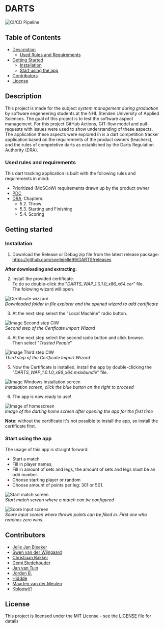 # DARTS
![CI/CD Pipeline](https://github.com/snellejelle99/DARTS/workflows/CI/CD%20Pipeline/badge.svg)

## Table of Contents

* [Description](#description)
  * [Used Rules and Requirements](#used-rules-and-requirements)
* [Getting Started](#getting-started)
  * [Installation](#installation)
  * [Start using the app](#start-using-the-app)
* [Contributors](#contributors)
* [License](#license)

## Description
This project is made for the subject *system management during graduation* by software engeneering students at the NHL Stenden University of Applied Sciences. 
The goal of this project is to test the software aspect management. 
For this project GitHub Actions, GIT-flow model and pull-requests with issues were used to show understanding of these aspects. 
The application these aspects were explored in is a dart competition tracker application based on the requirements of the product owners (teachers), and the rules of competetive darts as established by the Darts Regulation Authority (DRA).

### Used rules and requirements
This dart tracking application is built with the following rules and requirements in mind:
- Prioritized (MoSCoW) requirements drawn up by the product owner 
- [PDC](https://www.pdc.tv/players/rules-darts)
- [DRA](http://www.thedra.co.uk/wp-content/uploads/2015/01/DRA-Rules-final-140115.pdf), Chapters:
  - 5.2. Throw
  - 5.3. Starting and Finishing 
  - 5.4. Scoring

## Getting started

### Installation
1. Download the Release or Debug zip file from the latest release package: https://github.com/snellejelle99/DARTS/releases

**After downloading and extracting:**

2. Install the provided certificate.   
To do so double-click the "*DARTS_WAP_1.0.1.0_x86_x64.cer*" file.  
The folowing wizard will open.

![Certificate wizzard](https://i.ibb.co/vsrVdyc/install-Cert.jpg)  
*Downloaded folder in file explorer and the opened wizard to add certificate*

3.  At the next step select the "Local Machine" radio button.

![Image Second step CIW](https://i.ibb.co/vZq6YWP/install-Cert2.jpg)  
*Second step of the Certficate Import Wizard*

4. At the next step select the second radio button and click browse.  
Then select "*Trusted People*"

![Image Third step CIW](https://i.ibb.co/c8WxDgV/install-Cert3.jpg)  
*Third step of the Certficate Import Wizard*

5. Now the Certificate is installed, install the app by double-clicking the "*DARTS_WAP_1.0.1.0_x86_x64.msixbundle*" file.

![Image Windows installation screen](https://i.ibb.co/9sYYWyT/install-App.jpg)  
*Installation screen, click the blue button on the right to proceed* 

6. The app is now ready to use!

![Image of homescreen](https://i.ibb.co/pZ2B0mN/installed.jpg)  
*Image of the darting home screen after opening the app for the first time*

**Note:** without the certificate it's not possible to install the app, so install the certificate first.

### Start using the app
The usage of this app is straight forward.

- Start a match
- Fill in player names, 
- Fill in amount of sets and legs, the amount of sets and legs must be an odd number.
- Choose starting player or random
- Choose amount of points per leg: 301 or 501.  

![Start match screen](https://i.ibb.co/JjJrHtn/enterdata.jpg)  
*Start match screen where a match can be configured*

![Score input screen](https://i.ibb.co/rGHsLcM/playing.jpg)  
*Score input screen where thrown points can be filled in. First one who reaches zero wins.*


## Contributors
- [Jelle Jan Bleeker](https://github.com/snellejelle99)
- [Swen van der Wijngaard](https://github.com/SwenvdWijngaard)
- [Christiaan Bakker](https://github.com/skiephole)
- [Demi Stedehouder](https://github.com/demistedehouder)
- [Jan van Tuin](https://github.com/Janvdtuin)
- [Jorden B.](https://github.com/jorden-b)
- [Hiddde](https://github.com/hiddedv9)
- [Maarten van der Meulen](https://github.com/maartenvdmeulen)
- [Kbloowit1](https://github.com/Kbloowit1)

## License
This project is licensed under the MIT License - see the [LICENSE](LICENSE) file for details
